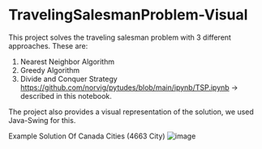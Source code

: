 # TravelingSalesmanProblem-Visual
This project solves the traveling salesman problem with 3 different approaches. These are:
1) Nearest Neighbor Algorithm
2) Greedy Algorithm
3) Divide and Conquer Strategy
https://github.com/norvig/pytudes/blob/main/ipynb/TSP.ipynb -> described in this notebook.

The project also provides a visual representation of the solution, we used Java-Swing for this.

Example Solution Of Canada Cities (4663 City)
![image](https://user-images.githubusercontent.com/56027479/123657389-69852100-d839-11eb-8fe1-efce26925f3d.png)

